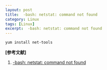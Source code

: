 ```yaml
---
layout: post
title:  -bash: netstat: command not found
category: Linux
tags: [Linux]
excerpt:  -bash: netstat: command not found
---
```

	
	yum install net-tools

**[参考文献]**

1. [-bash: netstat: command not found](https://blog.csdn.net/slovyz/article/details/50386240")



